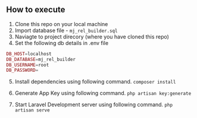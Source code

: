 ## How to execute
1. Clone this repo on your local machine
2. Import database file - `mj_rel_builder.sql`
3. Naviagte to project direcory (where you have cloned this repo)
4. Set the following db details in .env file
```php
DB_HOST=localhost
DB_DATABASE=mj_rel_builder
DB_USERNAME=root
DB_PASSWORD=
```


5. Install dependencies using following command.
`composer install`

6. Generate App Key using following command.
`php artisan key:generate`

7. Start Laravel Development server using following command.
`php artisan serve`
